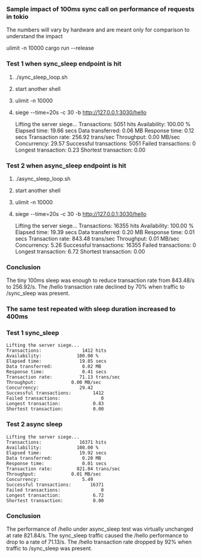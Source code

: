 ### Sample impact of 100ms sync call on performance of requests in tokio

The numbers will vary by hardware and are meant only for comparison to understand the impact

ulimit -n 10000
cargo run --release


### Test 1 when sync_sleep endpoint is hit

1. ./sync_sleep_loop.sh
2. start another shell
3. ulimit -n 10000
4. siege --time=20s -c 30 -b http://127.0.0.1:3030/hello

	Lifting the server siege...
	Transactions:		        5051 hits
	Availability:		      100.00 %
	Elapsed time:		       19.66 secs
	Data transferred:	        0.06 MB
	Response time:		        0.12 secs
	Transaction rate:	      256.92 trans/sec
	Throughput:		        0.00 MB/sec
	Concurrency:		       29.57
	Successful transactions:        5051
	Failed transactions:	           0
	Longest transaction:	        0.23
	Shortest transaction:	        0.00


### Test 2 when async_sleep endpoint is hit

1. ./async_sleep_loop.sh
2. start another shell
3. ulimit -n 10000
4. siege --time=20s -c 30 -b http://127.0.0.1:3030/hello

	Lifting the server siege...
	Transactions:		       16355 hits
	Availability:		      100.00 %
	Elapsed time:		       19.39 secs
	Data transferred:	        0.20 MB
	Response time:		        0.01 secs
	Transaction rate:	      843.48 trans/sec
	Throughput:		        0.01 MB/sec
	Concurrency:		        5.26
	Successful transactions:       16355
	Failed transactions:	           0
	Longest transaction:	        6.72
	Shortest transaction:	        0.00

### Conclusion

The tiny 100ms sleep was enough to reduce transaction rate from 843.48/s to 256.92/s. 
The /hello transaction rate declined by 70% when traffic to /sync_sleep was present.


### The same test repeated with sleep duration increased to 400ms

### Test 1 sync_sleep

	Lifting the server siege...
	Transactions:		        1412 hits
	Availability:		      100.00 %
	Elapsed time:		       19.85 secs
	Data transferred:	        0.02 MB
	Response time:		        0.41 secs
	Transaction rate:	       71.13 trans/sec
	Throughput:		        0.00 MB/sec
	Concurrency:		       29.42
	Successful transactions:        1412
	Failed transactions:	           0
	Longest transaction:	        0.83
	Shortest transaction:	        0.00

### Test 2 async sleep

	Lifting the server siege...
	Transactions:		       16371 hits
	Availability:		      100.00 %
	Elapsed time:		       19.92 secs
	Data transferred:	        0.20 MB
	Response time:		        0.01 secs
	Transaction rate:	      821.84 trans/sec
	Throughput:		        0.01 MB/sec
	Concurrency:		        5.49
	Successful transactions:       16371
	Failed transactions:	           0
	Longest transaction:	        6.72
	Shortest transaction:	        0.00

### Conclusion

The performance of /hello under async_sleep test was virtually unchanged at rate 821.84/s. 
The sync_sleep traffic caused the /hello performance to drop to a rate of 71.13/s.
The /hello transaction rate dropped by 92% when traffic to /sync_sleep was present.
